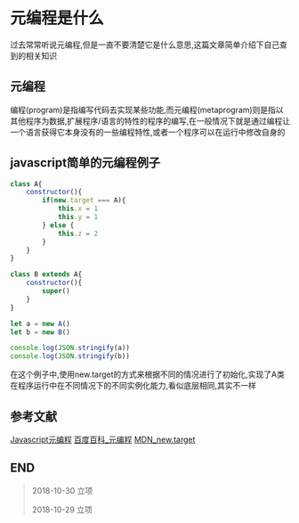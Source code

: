 # 元编程是什么

过去常常听说元编程,但是一直不要清楚它是什么意思,这篇文章简单介绍下自己查到的相关知识

## 元编程

编程(program)是指编写代码去实现某些功能,而元编程(metaprogram)则是指以其他程序为数据,扩展程序/语言的特性的程序的编写,在一般情况下就是通过编程让一个语言获得它本身没有的一些编程特性,或者一个程序可以在运行中修改自身的

## javascript简单的元编程例子

``` javascript
class A{
    constructor(){
        if(new.target === A){
            this.x = 1
            this.y = 1
        } else {
            this.z = 2
        }
    }
}

class B extends A{
    constructor(){
        super()
    }
}

let a = new A()
let b = new B()

console.log(JSON.stringify(a))
console.log(JSON.stringify(b))
```

在这个例子中,使用new.target的方式来根据不同的情况进行了初始化,实现了A类在程序运行中在不同情况下的不同实例化能力,看似底层相同,其实不一样

## 参考文献

[Javascript元编程](https://segmentfault.com/a/1190000004950743)
[百度百科_元编程](https://baike.baidu.com/item/%E5%85%83%E7%BC%96%E7%A8%8B/6846171?fr=aladdin)
[MDN_new.target](https://developer.mozilla.org/zh-CN/docs/Web/JavaScript/Reference/Operators/new.target)

## END

>    2018-10-30 立项
> 
>    2018-10-29 立项